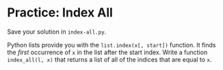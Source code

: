 # Practice: Index All

Save your solution in `index-all.py`.

Python lists provide you with the `list.index(x[, start])` function.
It finds the _first_ occurrence of `x` in the list after the start index.
Write a function `index_all(l, x)` that returns a list of all of the indices that are equal to `x`.
